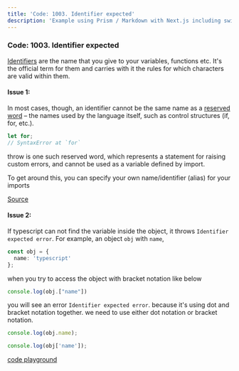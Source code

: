 ```yaml
---
title: 'Code: 1003. Identifier expected'
description: 'Example using Prism / Markdown with Next.js including switching syntax highlighting themes.'
---
```


### Code: 1003. Identifier expected

[Identifiers](https://developer.mozilla.org/en-US/docs/Glossary/Identifier) are the name that you give to your variables, functions etc. It's the official term for them and carries with it the rules for which characters are valid within them.

#### Issue 1:

In most cases, though, an identifier cannot be the same name as a [reserved word](https://www.w3schools.com/js/js_reserved.asp) – the names used by the language itself, such as control structures (if, for, etc.).

```js
let for;
// SyntaxError at `for`
```

throw is one such reserved word, which represents a statement for raising custom errors, and cannot be used as a variable defined by import.

To get around this, you can specify your own name/identifier (alias) for your imports

[Source](https://stackoverflow.com/a/50554004/7796120)

#### Issue 2:

If typescript can not find the variable inside the object, it throws `Identifier expected error`. For example, an object `obj` with `name`,

```ts
const obj = {
  name: 'typescript'
};
```

when you try to access the object with bracket notation like below

```ts
console.log(obj.["name"])
```

you will see an error `Identifier expected error`. because it's using dot and bracket notation together. we need to use either dot notation or bracket notation.

```ts
console.log(obj.name);

console.log(obj['name']);
```

[code playground](https://www.typescriptlang.org/play?#code/MYewdgzgLgBCBGArGBeGBvAUDHMwEMBbAUwC4YAiAc3zGIgAsLMBfTTUSEAG2IDpuIKgAoEiPgG0KBEhQC6ASiA)
